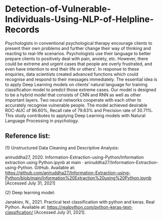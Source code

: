 # Detection-of-Vulnerable-Individuals-Using-NLP-of-Helpline-Records

Psychologists in conventional psychological therapy encourage clients to present their own problems and further change their way of thinking and reacting to real-life scenarios. Psychologists use their language to better prepare clients to positively deal with pain, anxiety, etc. However, there could be extreme and urgent cases that people are overly frustrated, and even have intention to end their life or others’. In response to these enquiries, data scientists created advanced functions which could recognise and respond to their messages immediately. The essential idea is to apply Deep Learning models on clients’ natural language for training classification model to predict those extreme cases. Our model is designed to be a hybrid model that consists of CNN and RNN as well as other important layers. Two neural networks cooperate with each other to accurately recognise vulnerable people. The model achieved desirable ROC-AUC of 96.60%, Recall rate of 79.63% and Precision rate of 30.71%. This study contributes to applying Deep Learning models with Natural Language Processing in psychology.

## Reference list:
(1) Unstructured Data Cleaning and Descriptive Analysis:

aniruddha27, 2020. Information-Extraction-using-Python/Information extraction using Python.ipynb at main · aniruddha27/Information-Extraction-using-Python. GitHub. Available at: https://github.com/aniruddha27/Information-Extraction-using-Python/blob/main/Information%20Extraction%20using%20Python.ipynb [Accessed July 31, 2021]

(2) Deep learning model:

Janakiev, N., 2021. Practical text classification with python and keras. Real Python. Available at: https://realpython.com/python-keras-text-classification/ [Accessed July 31, 2021]. 
